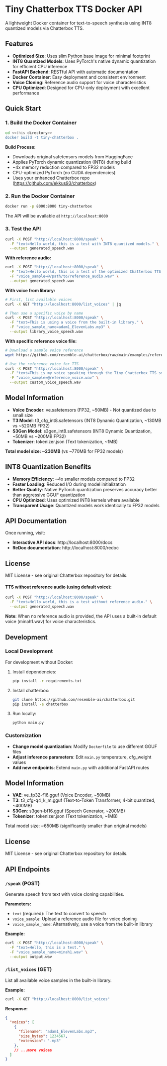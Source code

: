 # Tiny Chatterbox TTS Docker API

A lightweight Docker container for text-to-speech synthesis using INT8 quantized models via Chatterbox TTS.

## Features

- **Optimized Size**: Uses slim Python base image for minimal footprint  
- **INT8 Quantized Models**: Uses PyTorch's native dynamic quantization for efficient CPU inference
- **FastAPI Backend**: RESTful API with automatic documentation
- **Docker Container**: Easy deployment and consistent environment
- **Voice Cloning**: Reference audio support for voice characteristics
- **CPU Optimized**: Designed for CPU-only deployment with excellent performance

## Quick Start

### 1. Build the Docker Container

```bash
cd <<this directory>>
docker build -t tiny-chatterbox .
```

**Build Process:**
- Downloads original safetensors models from HuggingFace
- Applies PyTorch dynamic quantization (INT8) during build
- ~4x memory reduction compared to FP32 models
- CPU-optimized PyTorch (no CUDA dependencies)
- Uses your enhanced Chatterbox repo (https://github.com/ekkus93/chatterbox)

### 2. Run the Docker Container

```bash
docker run -p 8000:8000 tiny-chatterbox
```

The API will be available at `http://localhost:8000`

### 3. Test the API

```bash
curl -X POST "http://localhost:8000/speak" \
  -F "text=Hello world, this is a test with INT8 quantized models." \
  --output generated_speech.wav
```

**With reference audio:**
```bash
curl -X POST "http://localhost:8000/speak" \
  -F "text=Hello world, this is a test of the optimized Chatterbox TTS system." \
  -F "voice_sample=@/path/to/reference_audio.wav" \
  --output generated_speech.wav
```

**With voice from library:**
```bash
# First, list available voices
curl -X GET "http://localhost:8000/list_voices" | jq

# Then use a specific voice by name
curl -X POST "http://localhost:8000/speak" \
  -F "text=This is using a voice from the built-in library." \
  -F "voice_sample_name=adam1_ElevenLabs.mp3" \
  --output library_voice_speech.wav
```

**With specific reference voice file:**
```bash
# Download a sample voice reference
wget https://github.com/resemble-ai/chatterbox/raw/main/examples/reference_voice.wav

# Use the reference voice for TTS
curl -X POST "http://localhost:8000/speak" \
  -F "text=This is my voice speaking through the Tiny Chatterbox TTS system." \
  -F "voice_sample=@reference_voice.wav" \
  --output custom_voice_speech.wav
```

## Model Information

- **Voice Encoder**: ve.safetensors (FP32, ~50MB) - Not quantized due to small size
- **T3 Model**: t3_cfg_int8.safetensors (INT8 Dynamic Quantization, ~130MB vs ~520MB FP32)
- **S3Gen Model**: s3gen_int8.safetensors (INT8 Dynamic Quantization, ~50MB vs ~200MB FP32)  
- **Tokenizer**: tokenizer.json (Text tokenization, ~1MB)

**Total model size: ~230MB** (vs ~770MB for FP32 models)

## INT8 Quantization Benefits

- **Memory Efficiency**: ~4x smaller models compared to FP32
- **Faster Loading**: Reduced I/O during model initialization  
- **Better Quality**: Native PyTorch quantization preserves accuracy better than aggressive GGUF quantization
- **CPU Optimized**: Uses optimized INT8 kernels where available
- **Transparent Usage**: Quantized models work identically to FP32 models

## API Documentation

Once running, visit:
- **Interactive API docs**: http://localhost:8000/docs
- **ReDoc documentation**: http://localhost:8000/redoc

## License

MIT License - see original Chatterbox repository for details.

#### TTS without reference audio (using default voice):

```bash
curl -X POST "http://localhost:8000/speak" \
  -F "text=Hello world, this is a test without reference audio." \
  --output generated_speech.wav
```

**Note**: When no reference audio is provided, the API uses a built-in default voice (minah1.wav) for voice characteristics.

## Development

### Local Development

For development without Docker:

1. Install dependencies:
   ```bash
   pip install -r requirements.txt
   ```

2. Install chatterbox:
   ```bash
   git clone https://github.com/resemble-ai/chatterbox.git
   pip install -e chatterbox
   ```

3. Run locally:
   ```bash
   python main.py
   ```

### Customization

- **Change model quantization**: Modify `Dockerfile` to use different GGUF files
- **Adjust inference parameters**: Edit `main.py` temperature, cfg_weight values
- **Add new endpoints**: Extend `main.py` with additional FastAPI routes

## Model Information

- **VAE**: ve_fp32-f16.gguf (Voice Encoder, ~50MB)
- **T3**: t3_cfg-q4_k_m.gguf (Text-to-Token Transformer, 4-bit quantized, ~400MB)
- **S3Gen**: s3gen-bf16.gguf (Speech Generator, ~200MB)
- **Tokenizer**: tokenizer.json (Text tokenization, ~1MB)

Total model size: ~650MB (significantly smaller than original models)

## License

MIT License - see original Chatterbox repository for details.

## API Endpoints

### `/speak` (POST)
Generate speech from text with voice cloning capabilities.

**Parameters:**
- `text` (required): The text to convert to speech
- `voice_sample`: Upload a reference audio file for voice cloning
- `voice_sample_name`: Alternatively, use a voice from the built-in library

**Example:**
```bash
curl -X POST "http://localhost:8000/speak" \
  -F "text=Hello, this is a test." \
  -F "voice_sample_name=minah1.wav" \
  --output output.wav
```

### `/list_voices` (GET)
List all available voice samples in the built-in library.

**Example:**
```bash
curl -X GET "http://localhost:8000/list_voices"
```

**Response:**
```json
{
  "voices": [
    {
      "filename": "adam1_ElevenLabs.mp3",
      "size_bytes": 1234567,
      "extension": ".mp3"
    },
    // ...more voices
  ]
}
```
